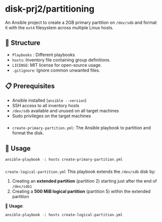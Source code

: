 # disk-prj2/partitioning

An Ansible project to create a 2GB primary partition on `/dev/sdb` and format it with the `ext4` filesystem across multiple Linux hosts.

## 📁 Structure
- `Playbooks` : Different playbooks 
- `hosts`: Inventory file containing group definitions.
- `LICENSE`: MIT license for open-source usage.
- `.gitignore`: Ignore common unwanted files.


## 📋 Prerequisites

- Ansible installed (`ansible --version`)
- SSH access to all inventory hosts
- `/dev/sdb` available and unused on all target machines
- Sudo privileges on the target machines

###
- `create-primary-partition.yml`:
The Ansible playbook to partition and format the disk.

## 🚀 Usage

```bash
ansible-playbook -i hosts create-primary-partition.yml
```

###
`create-logical-partition.yml`
This playbook extends the `/dev/sdb` disk by:

1. Creating an **extended partition** (partition 2) starting just after the end of `/dev/sdb1`
2. Creating a **500 MiB logical partition** (partition 5) within the extended partition

🔧 **Usage**:

```bash
ansible-playbook -i hosts create-logical-partition.yml
